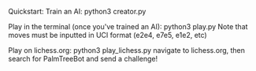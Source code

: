Quickstart:
Train an AI:
python3 creator.py

Play in the terminal (once you've trained an AI):
python3 play.py
Note that moves must be inputted in UCI format (e2e4, e7e5, e1e2, etc)

Play on lichess.org:
python3 play_lichess.py
navigate to lichess.org, then search for PalmTreeBot and send a challenge!
